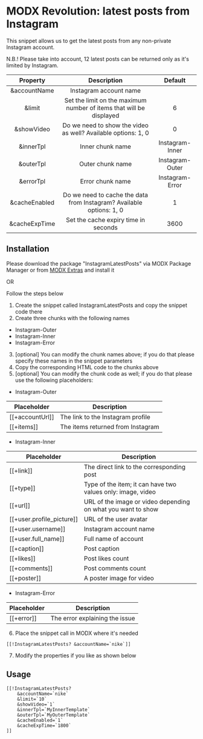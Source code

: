 # MODX Revolution: latest posts from Instagram
This snippet allows us to get the latest posts from any non-private Instagram account.

N.B.! Please take into account, 12 latest posts can be returned only as it's limited by Instagram.

|    Property   |                                           Description                                          |     Default    |
|:-------------:|:----------------------------------------------------------------------------------------------:|:--------------:|
| &accountName  | Instagram account name                                                                         |                |
| &limit        | Set the limit on the maximum number of items that will be displayed                            |        6       |
| &showVideo    | Do we need to show the video as well? Available options: 1, 0                                  |        0       |
| &innerTpl     | Inner chunk name                                                                               | Instagram-Inner |
| &outerTpl     | Outer chunk name                                                                               | Instagram-Outer |
| &errorTpl     | Error chunk name                                                                               | Instagram-Error |
| &cacheEnabled | Do we need to cache the data from Instagram? Available options: 1, 0                           |        1       |
| &cacheExpTime | Set the cache expiry time in seconds                                                           |      3600      |

Installation
---------
Please download the package "InstagramLatestPosts" via MODX Package Manager or from [MODX Extras](https://modx.com/extras/package/getlatestpostsfrominstagram) and install it

OR

Follow the steps below

1. Create the snippet called InstagramLatestPosts and copy the snippet code there
2. Create three chunks with the following names
  * Instagram-Outer
  * Instagram-Inner
  * Instagram-Error
3. [optional] You can modify the chunk names above; if you do that please specify these names in the snippet parameters
4. Copy the corresponding HTML code to the chunks above
5. [optional] You can modify the chunk code as well; if you do that please use the following placeholders:
  * Instagram-Outer
  
  | Placeholder     | Description                       |
  |-----------------|-----------------------------------|
  | [[+accountUrl]] | The link to the Instagram profile |
  | [[+items]]      | The items returned from Instagram |
  
  * Instagram-Inner
  
  |        Placeholder        |                  Description                    |
  |---------------------------|-------------------------------------------------|
  |         [[+link]]         |     The direct link to the corresponding post   |
  | [[+type]] | Type of the item; it can have two values only: image, video     |
  | [[+url]] | URL of the image or video depending on what you want to show     |
  | [[+user.profile_picture]] | URL of the user avatar                          |
  | [[+user.username]] | Instagram account name                                 |
  | [[+user.full_name]] | Full name of account                                  |
  | [[+caption]] | Post caption                                                 |
  | [[+likes]] | Post likes count                                               |
  | [[+comments]] | Post comments count                                         |
  | [[+poster]] | A poster image for video                                      |
  
  * Instagram-Error

  | Placeholder | Description                    |
  |-------------|--------------------------------|
  | [[+error]]  | The error explaining the issue |

6. Place the snippet call in MODX where it's needed
```
[[!InstagramLatestPosts? &accountName=`nike`]]
```
7. Modify the properties if you like as shown below

Usage
---------
```
[[!InstagramLatestPosts?
	&accountName=`nike`
	&limit=`10`
	&showVideo=`1`
	&innerTpl=`MyInnerTemplate`
	&outerTpl=`MyOuterTemplate`
	&cacheEnabled=`1`
	&cacheExpTime=`1800`
]]
